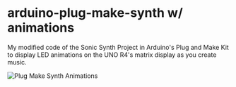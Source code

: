 # arduino-plug-make-synth w/ animations
My modified code of the Sonic Synth Project in Arduino's Plug and Make Kit to display LED animations on the UNO R4's matrix display as you create music.

![Plug Make Synth Animations](https://github.com/tigrisli/arduino-plug-make-synth/raw/main/plug-make-synth-animations.gif)
